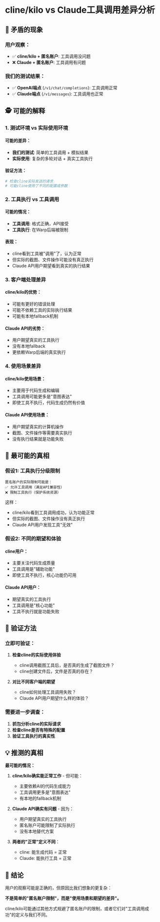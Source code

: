 # cline/kilo vs Claude工具调用差异分析

## 🤔 矛盾的现象

### 用户观察：
- ✅ **cline/kilo + 匿名账户**: 工具调用没问题
- ❌ **Claude + 匿名账户**: 工具调用有问题

### 我们的测试结果：
- ✅ **OpenAI端点** (`/v1/chat/completions`): 工具调用正常
- ✅ **Claude端点** (`/v1/messages`): 工具调用也正常

## 🕵️ 可能的解释

### 1. **测试环境 vs 实际使用环境**

#### 可能的差异：
- **我们的测试**: 简单的工具调用 + 模拟结果
- **实际使用**: 复杂的多轮对话 + 真实工具执行

#### 验证方法：
```bash
# 检查cline实际发送的请求
# 可能cline使用了不同的配置或参数
```

### 2. **工具执行 vs 工具调用**

#### 可能的情况：
- **工具调用**: 格式正确，API接受
- **工具执行**: 在Warp后端被限制

#### 表现：
- cline看到工具被"调用"了，认为正常
- 但实际的截图、文件操作可能没有真正执行
- Claude API用户期望看到真实的执行结果

### 3. **客户端处理差异**

#### cline/kilo的优势：
- 可能有更好的错误处理
- 可能不依赖工具的实际执行结果
- 可能有本地fallback机制

#### Claude API的劣势：
- 用户期望真实的工具执行
- 没有本地fallback
- 更依赖Warp后端的真实执行

### 4. **使用场景差异**

#### cline/kilo使用场景：
- 主要用于代码生成和编辑
- 工具调用可能更多是"意图表达"
- 即使工具不执行，代码生成仍然有价值

#### Claude API使用场景：
- 用户期望真实的计算机操作
- 截图、文件操作等需要真实执行
- 没有执行结果就是功能失败

## 🎯 最可能的真相

### 假设1: **工具执行分级限制**

```
匿名账户的实际限制可能是：
✅ 允许工具调用（满足API兼容性）
❌ 限制工具执行（保护系统资源）
```

这样：
- cline/kilo看到工具调用成功，认为功能正常
- 但实际的截图、文件操作没有真正执行
- Claude API用户发现工具"无效"

### 假设2: **不同的期望和体验**

#### cline用户：
- 主要关注代码生成质量
- 工具调用是"辅助功能"
- 即使工具不执行，核心功能仍可用

#### Claude API用户：
- 期望真实的工具执行
- 工具调用是"核心功能"
- 工具不执行就是功能失败

## 🧪 验证方法

### 立即可验证：
1. **检查cline的实际使用体验**
   - cline调用截图工具后，是否真的生成了截图文件？
   - cline创建文件后，文件是否真的存在？

2. **对比不同客户端的期望**
   - cline如何处理工具调用失败？
   - Claude API用户期望什么样的体验？

### 需要进一步调查：
1. **抓包分析cline的实际请求**
2. **检查cline是否有特殊的配置**
3. **验证工具执行的真实性**

## 💡 推测的真相

**最可能的情况：**

1. **cline/kilo确实能正常工作** - 但可能：
   - 主要依赖AI的代码生成能力
   - 工具调用更多是"意图表达"
   - 有本地的fallback机制

2. **Claude API确实有问题** - 因为：
   - 用户期望真实的工具执行
   - 匿名账户可能限制了实际执行
   - 没有本地替代方案

3. **两者的"正常"定义不同**：
   - cline: 能生成代码 = 正常
   - Claude: 能执行工具 = 正常

## 🎯 结论

用户的观察可能是正确的，但原因比我们想象的更复杂：

**不是简单的"匿名账户限制"，而是"使用场景和期望的差异"。**

cline/kilo可能通过其他方式规避了匿名账户的限制，或者它们对"工具调用成功"的定义与我们不同。